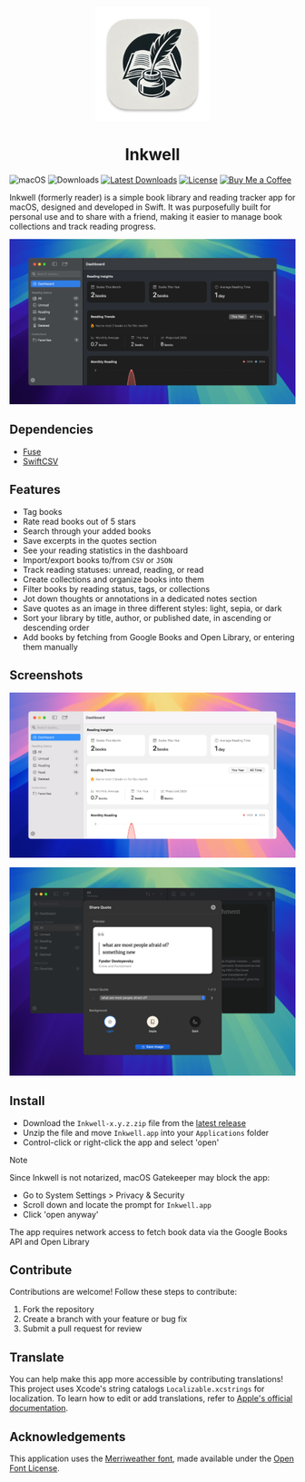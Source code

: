 <div align="center">
    <img src="../reader/Assets.xcassets/AppIcon.appiconset/icon_256x256.png" width="200" height="200" />
    <h1>Inkwell</h1>
</div>

![macOS](https://img.shields.io/badge/macOS-14+-blue?logo=apple&style=flat)
![Downloads](https://img.shields.io/github/downloads/chippokiddo/reader/total)
[![Latest Downloads](https://img.shields.io/github/downloads/chippokiddo/reader/latest/total)](https://github.com/chippokiddo/reader/releases/latest)
[![License](https://img.shields.io/github/license/chippokiddo/reader)](../LICENSE)
[![Buy Me a Coffee](https://img.shields.io/badge/Buy%20Me%20a%20Coffee-ffdd00?&logo=buy-me-a-coffee&logoColor=0D0C22)](https://buymeacoffee.com/chippo)

Inkwell (formerly reader) is a simple book library and reading tracker app for macOS, designed and developed in Swift. It was purposefully built for personal use and to share with a friend, making it easier to manage book collections and track reading progress.

![Screenshot](./assets/img01.png)

## Dependencies

- [Fuse](https://github.com/krisk/fuse-swift)
- [SwiftCSV](https://github.com/swiftcsv/SwiftCSV)

## Features

- Tag books
- Rate read books out of 5 stars
- Search through your added books
- Save excerpts in the quotes section
- See your reading statistics in the dashboard
- Import/export books to/from `CSV` or `JSON`
- Track reading statuses: unread, reading, or read
- Create collections and organize books into them
- Filter books by reading status, tags, or collections
- Jot down thoughts or annotations in a dedicated notes section
- Save quotes as an image in three different styles: light, sepia, or dark
- Sort your library by title, author, or published date, in ascending or descending order
- Add books by fetching from Google Books and Open Library, or entering them manually

## Screenshots

![Light Mode](./assets/img02.png)

![Share Quote Sheet](./assets/img03.png)

## Install

- Download the `Inkwell-x.y.z.zip` file from the [latest release](https://github.com/chippokiddo/reader/releases/latest)
- Unzip the file and move `Inkwell.app` into your `Applications` folder
- Control-click or right-click the app and select 'open'

> [!NOTE]
> Since Inkwell is not notarized, macOS Gatekeeper may block the app:
>
> - Go to System Settings > Privacy & Security
> - Scroll down and locate the prompt for `Inkwell.app`
> - Click 'open anyway'
>
> The app requires network access to fetch book data via the Google Books API and Open Library

## Contribute

Contributions are welcome! Follow these steps to contribute:

1. Fork the repository
2. Create a branch with your feature or bug fix
3. Submit a pull request for review

## Translate

You can help make this app more accessible by contributing translations! This project uses Xcode's string catalogs `Localizable.xcstrings` for localization. To learn how to edit or add translations, refer to [Apple's official documentation](https://developer.apple.com/documentation/xcode/localizing-and-varying-text-with-a-string-catalog).

## Acknowledgements

This application uses the [Merriweather font](https://fonts.google.com/specimen/Merriweather), made available under the [Open Font License](../reader/Merriweather/OFL.txt).

